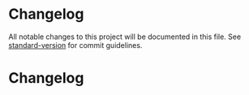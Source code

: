 # Changelog

All notable changes to this project will be documented in this file. See [standard-version](https://github.com/conventional-changelog/standard-version) for commit guidelines.

# Changelog